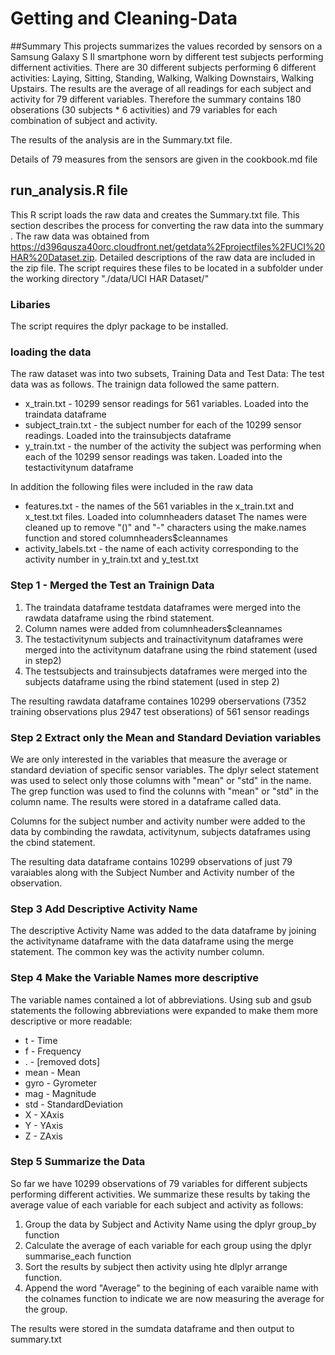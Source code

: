 # Getting and Cleaning-Data
##Summary
This projects summarizes the values recorded by sensors on a Samsung Galaxy S II smartphone worn by different test subjects performing differnent activities.   There are 30 different subjects performing 6 different activities: Laying, Sitting, Standing, Walking, Walking Downstairs, Walking Upstairs.   The results are the average of all readings for each subject and activity for 79 different variables.  Therefore the summary contains 180 obserations (30 subjects * 6 activities) and 79 variables for each combination of subject and activity.

The results of the analysis are in the Summary.txt file.

Details of 79 measures from the sensors are given in the cookbook.md file

## run_analysis.R file
This R script loads the raw data and creates the Summary.txt file. This section describes the process for converting the raw data into the summary .
The raw data was obtained from https://d396qusza40orc.cloudfront.net/getdata%2Fprojectfiles%2FUCI%20HAR%20Dataset.zip.  Detailed descriptions of the raw data are included in the zip file.  The script requires these files to be located in a subfolder under the working directory "./data/UCI HAR Dataset/"

### Libaries
The script requires the dplyr package to be installed.  

### loading the data
The raw dataset was into two subsets, Training Data and Test Data:  The test data was as follows.  The trainign data followed the same pattern.

* x_train.txt - 10299 sensor readings for 561 variables. Loaded into the traindata dataframe
* subject_train.txt - the subject number for each of the 10299 sensor readings.  Loaded into the trainsubjects dataframe
* y_train.txt - the number of the activity the subject was performing when each of the 10299 sensor readings was taken.  Loaded into the testactivitynum dataframe

In addition the following files were included in the raw data
* features.txt - the names of the 561 variables in the x_train.txt and x_test.txt files.  Loaded into columnheaders dataset  The names were cleaned up to remove "()" and "-" characters using the make.names function and stored columnheaders$cleannames
* activity_labels.txt - the name of each activity corresponding to the activity number in y_train.txt and y_test.txt

### Step 1 - Merged the Test an Trainign Data
1.  The traindata dataframe testdata dataframes were merged into the rawdata dataframe using the rbind statement.
2.  Column names were added from columnheaders$cleannames 
3.  The testactivitynum subjects and trainactivitynum dataframes were merged into the activitynum datafrane using the rbind statement (used in step2)
4.  The testsubjects and trainsubjects dataframes were merged into the subjects dataframe using the rbind statement (used in step 2)

The resulting rawdata dataframe containes 10299 oberservations (7352 training observations plus 2947 test obserations) of 561 sensor readings 

### Step 2 Extract only the Mean and Standard Deviation variables
We are only interested in the variables that measure the average or standard deviation of specific sensor variables. The dplyr select statement was used to select only those columns with "mean" or "std" in the name.  The grep function was used to find the colunns with "mean" or "std" in the column name.  The results were stored in a dataframe called data.

Columns for the subject number and activity number were added to the data by combinding the rawdata, activitynum,  subjects dataframes using the cbind statement.  

The resulting data dataframe contains 10299 observations of just  79 varaiables along with the Subject Number and Activity number of the observation.

### Step 3 Add Descriptive Activity Name
The descriptive Activity Name was added to the data dataframe by joining the activityname dataframe with the data dataframe using the merge statement.  The common key was the activity number column.

### Step 4 Make the Variable Names more descriptive
The variable names contained a lot of abbreviations.  Using sub and gsub statements the following abbreviations were expanded to make them more descriptive or more readable:

*  t - Time
*  f - Frequency
*  . - [removed dots]
*  mean - Mean
*  gyro - Gyrometer
*  mag - Magnitude
*  std - StandardDeviation
*  X - XAxis
*  Y - YAxis
*  Z - ZAxis

### Step 5 Summarize the Data

So far we have 10299 observations of 79 variables for different subjects performing different activities. We summarize these results by taking the average value of each variable for each subject and activity as follows:
1.  Group the data by Subject and Activity Name using the dplyr group_by function
2.  Calculate the average of each variable for each group using the dplyr summarise_each function
3.  Sort the results by subject then activity using hte dlplyr arrange function.
4.  Append the word "Average" to the begining of each varaible name with the colnames function to indicate we are now measuring the average for the group.

The results were stored in the sumdata dataframe and then output to summary.txt
